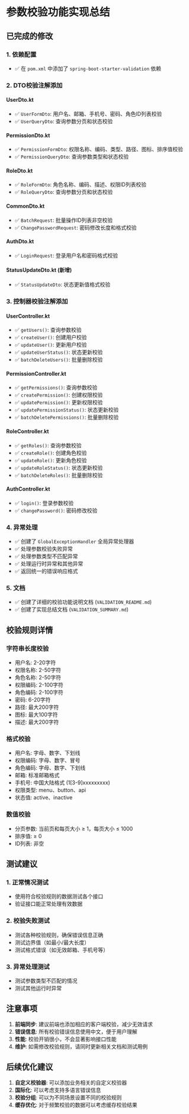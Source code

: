 # 参数校验功能实现总结

## 已完成的修改

### 1. 依赖配置
- ✅ 在 `pom.xml` 中添加了 `spring-boot-starter-validation` 依赖

### 2. DTO校验注解添加

#### UserDto.kt
- ✅ `UserFormDto`: 用户名、邮箱、手机号、密码、角色ID列表校验
- ✅ `UserQueryDto`: 查询参数分页和状态校验

#### PermissionDto.kt  
- ✅ `PermissionFormDto`: 权限名称、编码、类型、路径、图标、排序值校验
- ✅ `PermissionQueryDto`: 查询参数类型和状态校验

#### RoleDto.kt
- ✅ `RoleFormDto`: 角色名称、编码、描述、权限ID列表校验
- ✅ `RoleQueryDto`: 查询参数分页和状态校验

#### CommonDto.kt
- ✅ `BatchRequest`: 批量操作ID列表非空校验
- ✅ `ChangePasswordRequest`: 密码修改长度和格式校验

#### AuthDto.kt
- ✅ `LoginRequest`: 登录用户名和密码格式校验

#### StatusUpdateDto.kt (新增)
- ✅ `StatusUpdateDto`: 状态更新值格式校验

### 3. 控制器校验注解添加

#### UserController.kt
- ✅ `getUsers()`: 查询参数校验
- ✅ `createUser()`: 创建用户校验
- ✅ `updateUser()`: 更新用户校验
- ✅ `updateUserStatus()`: 状态更新校验
- ✅ `batchDeleteUsers()`: 批量删除校验

#### PermissionController.kt
- ✅ `getPermissions()`: 查询参数校验
- ✅ `createPermission()`: 创建权限校验
- ✅ `updatePermission()`: 更新权限校验
- ✅ `updatePermissionStatus()`: 状态更新校验
- ✅ `batchDeletePermissions()`: 批量删除校验

#### RoleController.kt
- ✅ `getRoles()`: 查询参数校验
- ✅ `createRole()`: 创建角色校验
- ✅ `updateRole()`: 更新角色校验
- ✅ `updateRoleStatus()`: 状态更新校验
- ✅ `batchDeleteRoles()`: 批量删除校验

#### AuthController.kt
- ✅ `login()`: 登录参数校验
- ✅ `changePassword()`: 密码修改校验

### 4. 异常处理
- ✅ 创建了 `GlobalExceptionHandler` 全局异常处理器
- ✅ 处理参数校验失败异常
- ✅ 处理参数类型不匹配异常
- ✅ 处理运行时异常和其他异常
- ✅ 返回统一的错误响应格式

### 5. 文档
- ✅ 创建了详细的校验功能说明文档 (`VALIDATION_README.md`)
- ✅ 创建了实现总结文档 (`VALIDATION_SUMMARY.md`)

## 校验规则详情

### 字符串长度校验
- 用户名: 2-20字符
- 权限名称: 2-50字符  
- 角色名称: 2-50字符
- 权限编码: 2-100字符
- 角色编码: 2-100字符
- 密码: 6-20字符
- 路径: 最大200字符
- 图标: 最大100字符
- 描述: 最大200字符

### 格式校验
- 用户名: 字母、数字、下划线
- 权限编码: 字母、数字、冒号
- 角色编码: 字母、数字、下划线
- 邮箱: 标准邮箱格式
- 手机号: 中国大陆格式 (1[3-9]xxxxxxxxx)
- 权限类型: menu、button、api
- 状态值: active、inactive

### 数值校验
- 分页参数: 当前页和每页大小 ≥ 1，每页大小 ≤ 1000
- 排序值: ≥ 0
- ID列表: 非空

## 测试建议

### 1. 正常情况测试
- 使用符合校验规则的数据测试各个接口
- 验证接口能正常处理有效数据

### 2. 校验失败测试
- 测试各种校验规则，确保错误信息正确
- 测试边界值（如最小/最大长度）
- 测试格式错误（如无效邮箱、手机号等）

### 3. 异常处理测试
- 测试参数类型不匹配的情况
- 测试其他运行时异常

## 注意事项

1. **前端同步**: 建议前端也添加相应的客户端校验，减少无效请求
2. **错误信息**: 所有校验错误信息使用中文，便于用户理解
3. **性能**: 校验开销很小，不会显著影响接口性能
4. **维护**: 如需修改校验规则，请同时更新相关文档和测试用例

## 后续优化建议

1. **自定义校验器**: 可以添加业务相关的自定义校验器
2. **国际化**: 可以考虑支持多语言错误信息
3. **校验分组**: 可以为不同场景设置不同的校验规则
4. **缓存优化**: 对于频繁校验的数据可以考虑缓存校验结果
